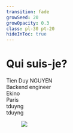 ```yaml
---
transition: fade
growSeed: 20
growOpacity: 0.3
class: pl-30 pt-20
hideInToc: true
---
```


# Qui suis-je?

<div flex items-center pt-10>
  <div flex flex-col gap-4 class="w-1/2">
      <div text-xl ><ri-user-3-line color="orange"/> Tien Duy NGUYEN </div>
      <div text-xl ><ph:code-bold color="orange"/> Backend engineer</div>
      <div text-xl ><material-symbols:work-outline color="orange"/> Ekino </div>
      <div text-xl ><material-symbols:home-outline color="orange"/> Paris </div>
      <div text-xl ><mdi-github color="orange"/> tduyng </div>
      <div text-xl ><mdi-twitter color="orange"/> tduyng </div>
  </div>
  <div flex flex-col justify-center w-full items-center>
      <figure>
        <img src="/public/avatar.png" rouded-full w-50>
      </figure>
  </div>
</div>